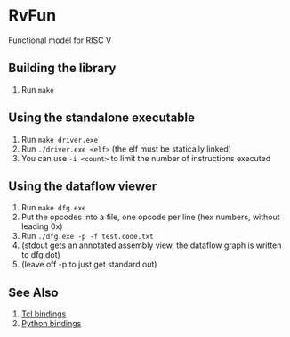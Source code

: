 # RvFun
Functional model for RISC V

## Building the library
1. Run `make`

## Using the standalone executable
1. Run `make driver.exe`
1. Run `./driver.exe <elf>` (the elf must be statically linked)
1. You can use `-i <count>` to limit the number of instructions executed

## Using the dataflow viewer
1. Run `make dfg.exe`
1. Put the opcodes into a file, one opcode per line (hex numbers, without leading 0x)
1. Run `./dfg.exe -p -f test.code.txt`
1. (stdout gets an annotated assembly view, the dataflow graph is written to dfg.dot)
1. (leave off -p to just get standard out)

## See Also
1. [Tcl bindings](https://github.com/nedbrek/tcl-RvFun)
1. [Python bindings](https://github.com/nedbrek/python-RvFun)

